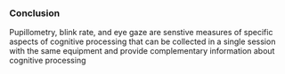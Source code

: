 ### Conclusion
Pupillometry, blink rate, and eye gaze are senstive measures of specific aspects of cognitive processing that can be collected in a single session with the same equipment and provide complementary information about cognitive processing